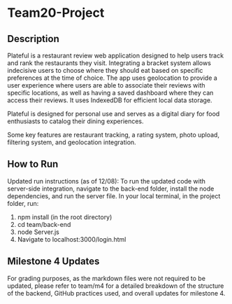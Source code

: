 # Team20-Project

## Description
Plateful is a restaurant review web application designed to help users track and rank the restaurants they visit. Integrating a bracket system allows indecisive users to choose where they should eat based on specific preferences at the time of choice. The app uses geolocation to provide a user experience where users are able to associate their reviews with specific locations, as well as having a saved dashboard where they can access their reviews. It uses IndexedDB for efficient local data storage.

Plateful is designed for personal use and serves as a digital diary for food enthusiasts to catalog their dining experiences. 

Some key features are restaurant tracking, a rating system, photo upload, filtering system, and geolocation integration. 

## How to Run
Updated run instructions (as of 12/08): To run the updated code with server-side integration, navigate to the back-end folder, install the node dependencies, and run the server file. In your local terminal, in the project folder, run:
1. npm install (in the root directory)
2. cd team/back-end
3. node Server.js
4. Navigate to localhost:3000/login.html

## Milestone 4 Updates
For grading purposes, as the markdown files were not required to be updated, please refer to team/m4 for a detailed breakdown of the structure of the backend, GitHub practices used, and overall updates for milestone 4.

